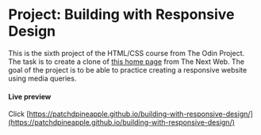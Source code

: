 # Project: Building with Responsive Design 

This is the sixth project of the HTML/CSS course from The Odin Project.\
The task is to create a clone of [this home page](https://thenextweb.com/) from The Next Web.
The goal of the project is to be able to practice creating a responsive website using media queries.

#### Live preview

Click [https://patchdpineapple.github.io/building-with-responsive-design/](https://patchdpineapple.github.io/building-with-responsive-design/)
